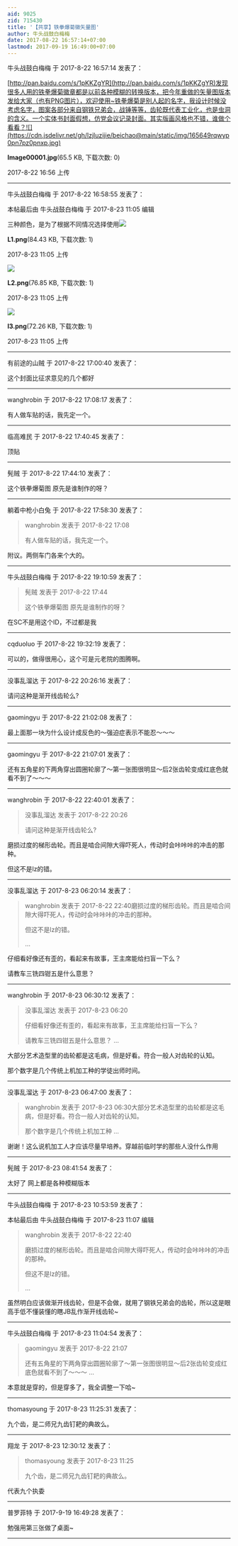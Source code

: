 ```yaml
---
aid: 9025
zid: 715430
title: '【共享】铁拳爆菊徽矢量图'
author: 牛头战鼓白梅梅
date: 2017-08-22 16:57:14+07:00
lastmod: 2017-09-19 16:49:00+07:00
---
```


牛头战鼓白梅梅 于 2017-8-22 16:57:14 发表了：

[http://pan.baidu.com/s/1pKKZgYR](http://pan.baidu.com/s/1pKKZgYR)发现很多人用的铁拳爆菊徽章都是以前各种模糊的转换版本，把今年重做的矢量图版本发给大家（也有PNG图片），欢迎使用~铁拳爆菊是别人起的名字，我设计时候没考虑名字，图案各部分来自钢铁兄弟会，战锤等等，齿轮既代表工业化，也是虫洞的含义。一个实体书封面假想，仿党会议记录封面。其实版画风格也不错，谁做个看看？![](https://cdn.jsdelivr.net/gh/lzjluzijie/beichao@main/static/img/165649rqwyp0pn7pz0pnxp.jpg)



**Image00001.jpg**(65.5 KB, 下载次数: 0)



2017-8-22 16:56 上传

---------

牛头战鼓白梅梅 于 2017-8-22 16:58:55 发表了：

本帖最后由 牛头战鼓白梅梅 于 2017-8-23 11:05 编辑 

三种颜色，是为了根据不同情况选择使用![](https://cdn.jsdelivr.net/gh/lzjluzijie/beichao@main/static/img/110516vsdttygzdtyz05q6.png)



**L1.png**(84.43 KB, 下载次数: 1)



2017-8-23 11:05 上传



![](https://cdn.jsdelivr.net/gh/lzjluzijie/beichao@main/static/img/110522av2u6vz3sl4w3gzg.png)



**L2.png**(76.85 KB, 下载次数: 1)



2017-8-23 11:05 上传



![](https://cdn.jsdelivr.net/gh/lzjluzijie/beichao@main/static/img/110527ucceejogfo66lqce.png)



**l3.png**(72.26 KB, 下载次数: 1)



2017-8-23 11:05 上传

---------

有前途的山贼 于 2017-8-22 17:00:40 发表了：

这个封面比征求意见的几个都好

---------

wanghrobin 于 2017-8-22 17:08:17 发表了：

有人做车贴的话，我先定一个。

---------

临高难民 于 2017-8-22 17:40:45 发表了：

顶贴

---------

髡贼 于 2017-8-22 17:44:10 发表了：

这个铁拳爆菊图 原先是谁制作的呀？

---------

躺着中枪小白兔 于 2017-8-22 17:58:30 发表了：

> wanghrobin 发表于 2017-8-22 17:08
> 
> 有人做车贴的话，我先定一个。



附议。两侧车门各来个大的。

---------

牛头战鼓白梅梅 于 2017-8-22 19:10:59 发表了：

> 髡贼 发表于 2017-8-22 17:44
> 
> 这个铁拳爆菊图 原先是谁制作的呀？



在SC不是用这个ID，不过都是我

---------

cqduoluo 于 2017-8-22 19:32:19 发表了：

可以的，做得很用心，这个可是元老院的图腾啊。

---------

没事乱溜达 于 2017-8-22 20:26:16 发表了：

请问这种是渐开线齿轮么?

---------

gaomingyu 于 2017-8-22 21:02:08 发表了：

最上面那一块为什么设计成反色的～强迫症表示不能忍～～～

---------

gaomingyu 于 2017-8-22 21:07:01 发表了：

还有五角星的下两角穿出圆圈轮廓了～第一张图很明显～后2张齿轮变成红底色就看不到了～～～

---------

wanghrobin 于 2017-8-22 22:40:01 发表了：

> 没事乱溜达 发表于 2017-8-22 20:26
> 
> 请问这种是渐开线齿轮么?



磨损过度的梯形齿轮。而且是啮合间隙大得吓死人，传动时会咔咔咔的冲击的那种。

但这不是lz的错。

---------

没事乱溜达 于 2017-8-23 06:20:14 发表了：

> wanghrobin 发表于 2017-8-22 22:40磨损过度的梯形齿轮。而且是啮合间隙大得吓死人，传动时会咔咔咔的冲击的那种。
> 
> 但这不是lz的错。
> 
> ...



仔细看好像还有歪的，看起来有故事，王主席能给扫盲一下么？

请教车三铣四钳五是什么意思？

---------

wanghrobin 于 2017-8-23 06:30:12 发表了：

> 没事乱溜达 发表于 2017-8-23 06:20
> 
> 仔细看好像还有歪的，看起来有故事，王主席能给扫盲一下么？
> 
> 请教车三铣四钳五是什么意思？ ...



大部分艺术造型里的齿轮都是这毛病，但是好看。符合一般人对齿轮的认知。

那个数字是几个传统上机加工种的学徒出师时间。

---------

没事乱溜达 于 2017-8-23 06:47:00 发表了：

> wanghrobin 发表于 2017-8-23 06:30大部分艺术造型里的齿轮都是这毛病，但是好看。符合一般人对齿轮的认知。
> 
> 那个数字是几个传统上机加工种 ...



谢谢！这么说机加工人才应该尽量早培养。穿越前临时学的那些人没什么作用

---------

髡贼 于 2017-8-23 08:41:54 发表了：

太好了 网上都是各种模糊版本

---------

牛头战鼓白梅梅 于 2017-8-23 10:53:59 发表了：

本帖最后由 牛头战鼓白梅梅 于 2017-8-23 11:07 编辑 


> 
> wanghrobin 发表于 2017-8-22 22:40
> 
> 磨损过度的梯形齿轮。而且是啮合间隙大得吓死人，传动时会咔咔咔的冲击的那种。
> 
> 但这不是lz的错。
> 
> ...



虽然明白应该做渐开线齿轮，但是不会做，就用了钢铁兄弟会的齿轮，所以这是眼高手低不懂装懂的瞎JB乱作渐开线齿轮~

---------

牛头战鼓白梅梅 于 2017-8-23 11:04:54 发表了：

> gaomingyu 发表于 2017-8-22 21:07
> 
> 还有五角星的下两角穿出圆圈轮廓了～第一张图很明显～后2张齿轮变成红底色就看不到了～～～ ...



本意就是穿的，但是穿多了，我全调整一下哈~

---------

thomasyoung 于 2017-8-23 11:25:31 发表了：

九个齿，是二师兄九齿钉耙的典故么。

---------

翔龙 于 2017-8-23 12:30:12 发表了：

> thomasyoung 发表于 2017-8-23 11:25
> 
> 九个齿，是二师兄九齿钉耙的典故么。



代表九个执委

---------

普罗菲特 于 2017-9-19 16:49:28 发表了：

勉强用第三张做了桌面~

---------


